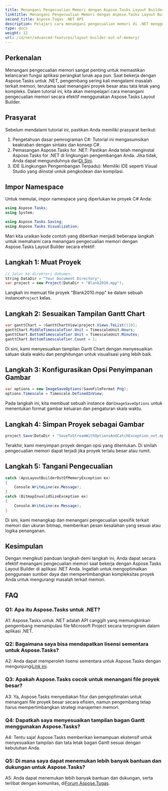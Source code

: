 ```yaml
---
title: Menangani Pengecualian Memori dengan Aspose.Tasks Layout Builder
linktitle: Menangani Pengecualian Memori dengan Aspose.Tasks Layout Builder
second_title: Aspose.Tugas .NET API
description: Pelajari cara menangani pengecualian memori di .NET menggunakan Aspose.Tasks Layout Builder secara efisien. Panduan langkah demi langkah dengan contoh kode.
type: docs
weight: 12
url: /id/net/advanced-features/layout-builder-out-of-memory/
---
```

## Perkenalan

Menangani pengecualian memori sangat penting untuk memastikan kelancaran fungsi aplikasi perangkat lunak apa pun. Saat bekerja dengan Aspose.Tasks untuk .NET, pengembang sering kali mengalami masalah terkait memori, terutama saat menangani proyek besar atau tata letak yang kompleks. Dalam tutorial ini, kita akan mempelajari cara menangani pengecualian memori secara efektif menggunakan Aspose.Tasks Layout Builder.

## Prasyarat

Sebelum mendalami tutorial ini, pastikan Anda memiliki prasyarat berikut:

1. Pengetahuan dasar pemrograman C#: Tutorial ini mengasumsikan keakraban dengan sintaks dan konsep C#.
2.  Pemasangan Aspose.Tasks for .NET: Pastikan Anda telah menginstal Aspose.Tasks for .NET di lingkungan pengembangan Anda. Jika tidak, Anda dapat mengunduhnya dari[Di Sini](https://releases.aspose.com/tasks/net/).
3. IDE (Lingkungan Pengembangan Terpadu): Memiliki IDE seperti Visual Studio yang diinstal untuk pengkodean dan kompilasi.

## Impor Namespace

Untuk memulai, impor namespace yang diperlukan ke proyek C# Anda:

```csharp
using Aspose.Tasks;
using System;

using Aspose.Tasks.Saving;
using Aspose.Tasks.Visualization;

```

Mari kita uraikan kode contoh yang diberikan menjadi beberapa langkah untuk memahami cara menangani pengecualian memori dengan Aspose.Tasks Layout Builder secara efektif:

## Langkah 1: Muat Proyek

```csharp
// Jalur ke direktori dokumen.
String DataDir = "Your Document Directory";
var project = new Project(DataDir + "Blank2010.mpp");
```

 Langkah ini memuat file proyek "Blank2010.mpp" ke dalam sebuah instance`Project` kelas.

## Langkah 2: Sesuaikan Tampilan Gantt Chart

```csharp
var ganttChart = (GanttChartView)project.Views.ToList()[0];
ganttChart.MiddleTimescaleTier.Unit = TimescaleUnit.Hours;
ganttChart.BottomTimescaleTier.Unit = TimescaleUnit.Minutes;
ganttChart.BottomTimescaleTier.Count = 1;
```

Di sini, kami menyesuaikan tampilan Gantt Chart dengan menyesuaikan satuan skala waktu dan penghitungan untuk visualisasi yang lebih baik.

## Langkah 3: Konfigurasikan Opsi Penyimpanan Gambar

```csharp
var options = new ImageSaveOptions(SaveFileFormat.Png);
options.Timescale = Timescale.DefinedInView;
```

 Pada langkah ini, kita membuat sebuah instance dari`ImageSaveOptions` untuk menentukan format gambar keluaran dan pengaturan skala waktu.

## Langkah 4: Simpan Proyek sebagai Gambar

```csharp
project.Save(DataDir + "SaveToStreamWithOptionsAndCatchException_out.mpp", options);
```

Terakhir, kami menyimpan proyek dengan opsi yang ditentukan. Di sinilah pengecualian memori dapat terjadi jika proyek terlalu besar atau rumit.

## Langkah 5: Tangani Pengecualian

```csharp
catch (ApsLayoutBuilderOutOfMemoryException ex)
{
    Console.WriteLine(ex.Message);
}
catch (BitmapInvalidSizeException ex)
{
    Console.WriteLine(ex.Message);
}
```

Di sini, kami menangkap dan menangani pengecualian spesifik terkait memori dan ukuran bitmap, memberikan pesan kesalahan yang sesuai atau logika penanganan.

## Kesimpulan

Dengan mengikuti panduan langkah demi langkah ini, Anda dapat secara efektif menangani pengecualian memori saat bekerja dengan Aspose.Tasks Layout Builder di aplikasi .NET Anda. Ingatlah untuk mengoptimalkan penggunaan sumber daya dan mempertimbangkan kompleksitas proyek Anda untuk mengurangi masalah terkait memori.

## FAQ

### Q1: Apa itu Aspose.Tasks untuk .NET?

A1: Aspose.Tasks untuk .NET adalah API canggih yang memungkinkan pengembang memanipulasi file Microsoft Project secara terprogram dalam aplikasi .NET.

### Q2: Bagaimana saya bisa mendapatkan lisensi sementara untuk Aspose.Tasks?

 A2: Anda dapat memperoleh lisensi sementara untuk Aspose.Tasks dengan mengunjungi[Link ini](https://purchase.aspose.com/temporary-license/).

### Q3: Apakah Aspose.Tasks cocok untuk menangani file proyek besar?

A3: Ya, Aspose.Tasks menyediakan fitur dan pengoptimalan untuk menangani file proyek besar secara efisien, namun pengembang tetap harus mempertimbangkan strategi manajemen memori.

### Q4: Dapatkah saya menyesuaikan tampilan bagan Gantt menggunakan Aspose.Tasks?

A4: Tentu saja! Aspose.Tasks memberikan kemampuan ekstensif untuk menyesuaikan tampilan dan tata letak bagan Gantt sesuai dengan kebutuhan Anda.

### Q5: Di mana saya dapat menemukan lebih banyak bantuan dan dukungan untuk Aspose.Tasks?

 A5: Anda dapat menemukan lebih banyak bantuan dan dukungan, serta terlibat dengan komunitas, di[Forum Aspose.Tugas](https://forum.aspose.com/c/tasks/15).